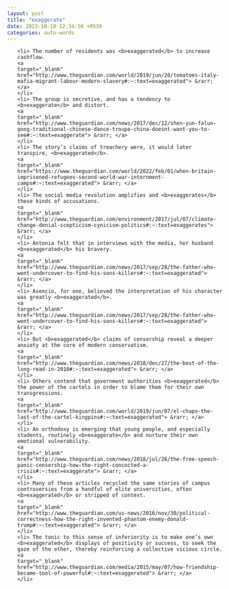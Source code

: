 ```yaml
---
layout: post
title: "exaggerate"
date: 2023-10-10 12:34:56 +0530
categories: auto-words
---
```

<ol>

    <li> The number of residents was <b>exaggerated</b> to increase cashflow.
    <a 
    target="_blank" 
    href="http://www.theguardian.com/world/2019/jun/20/tomatoes-italy-mafia-migrant-labour-modern-slavery#:~:text=exaggerated"> &rarr; </a>
    </li>
    <li> The group is secretive, and has a tendency to <b>exaggerate</b> and distort.
    <a 
    target="_blank" 
    href="http://www.theguardian.com/news/2017/dec/12/shen-yun-falun-gong-traditional-chinese-dance-troupe-china-doesnt-want-you-to-see#:~:text=exaggerate"> &rarr; </a>
    </li>
    <li> The story’s claims of treachery were, it would later transpire, <b>exaggerated</b>.
    <a 
    target="_blank" 
    href="https://www.theguardian.com/world/2022/feb/01/when-britain-imprisoned-refugees-second-world-war-internment-camps#:~:text=exaggerated"> &rarr; </a>
    </li>
    <li> The social media revolution amplifies and <b>exaggerates</b> these kinds of accusations.
    <a 
    target="_blank" 
    href="http://www.theguardian.com/environment/2017/jul/07/climate-change-denial-scepticism-cynicism-politics#:~:text=exaggerates"> &rarr; </a>
    </li>
    <li> Antonia felt that in interviews with the media, her husband <b>exaggerated</b> his bravery.
    <a 
    target="_blank" 
    href="http://www.theguardian.com/news/2017/sep/28/the-father-who-went-undercover-to-find-his-sons-killers#:~:text=exaggerated"> &rarr; </a>
    </li>
    <li> Asencio, for one, believed the interpretation of his character was greatly <b>exaggerated</b>.
    <a 
    target="_blank" 
    href="http://www.theguardian.com/news/2017/sep/28/the-father-who-went-undercover-to-find-his-sons-killers#:~:text=exaggerated"> &rarr; </a>
    </li>
    <li> But <b>exaggerated</b> claims of censorship reveal a deeper anxiety at the core of modern conservatism.
    <a 
    target="_blank" 
    href="http://www.theguardian.com/news/2018/dec/27/the-best-of-the-long-read-in-2018#:~:text=exaggerated"> &rarr; </a>
    </li>
    <li> Others contend that government authorities <b>exaggerated</b> the power of the cartels in order to blame them for their own transgressions.
    <a 
    target="_blank" 
    href="http://www.theguardian.com/world/2019/jun/07/el-chapo-the-last-of-the-cartel-kingpins#:~:text=exaggerated"> &rarr; </a>
    </li>
    <li> An orthodoxy is emerging that young people, and especially students, routinely <b>exaggerate</b> and nurture their own emotional vulnerability.
    <a 
    target="_blank" 
    href="http://www.theguardian.com/news/2018/jul/26/the-free-speech-panic-censorship-how-the-right-concocted-a-crisis#:~:text=exaggerate"> &rarr; </a>
    </li>
    <li> Many of these articles recycled the same stories of campus controversies from a handful of elite universities, often <b>exaggerated</b> or stripped of context.
    <a 
    target="_blank" 
    href="http://www.theguardian.com/us-news/2016/nov/30/political-correctness-how-the-right-invented-phantom-enemy-donald-trump#:~:text=exaggerated"> &rarr; </a>
    </li>
    <li> The tonic to this sense of inferiority is to make one’s own <b>exaggerated</b> displays of positivity or success, to seek the gaze of the other, thereby reinforcing a collective vicious circle.
    <a 
    target="_blank" 
    href="http://www.theguardian.com/media/2015/may/07/how-friendship-became-tool-of-powerful#:~:text=exaggerated"> &rarr; </a>
    </li>